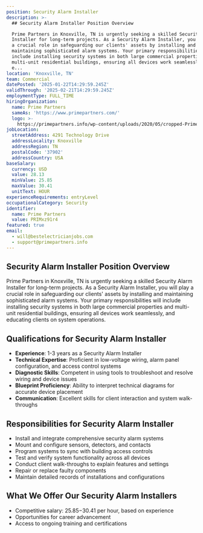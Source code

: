```yaml
---
position: Security Alarm Installer
description: >-
  ## Security Alarm Installer Position Overview

  Prime Partners in Knoxville, TN is urgently seeking a skilled Security Alarm
  Installer for long-term projects. As a Security Alarm Installer, you will play
  a crucial role in safeguarding our clients' assets by installing and
  maintaining sophisticated alarm systems. Your primary responsibilities will
  include installing security systems in both large commercial properties and
  multi-unit residential buildings, ensuring all devices work seamlessly, and
  e...
location: 'Knoxville, TN'
team: Commercial
datePosted: '2025-01-22T14:29:59.245Z'
validThrough: '2025-02-21T14:29:59.245Z'
employmentType: FULL_TIME
hiringOrganization:
  name: Prime Partners
  sameAs: 'https://www.primepartners.com/'
  logo: >-
    https://primepartners.info/wp-content/uploads/2020/05/cropped-Prime-Partners-Logo-NO-BG-1.png
jobLocation:
  streetAddress: 4291 Technology Drive
  addressLocality: Knoxville
  addressRegion: TN
  postalCode: '37902'
  addressCountry: USA
baseSalary:
  currency: USD
  value: 28.13
  minValue: 25.85
  maxValue: 30.41
  unitText: HOUR
experienceRequirements: entryLevel
occupationalCategory: Security
identifier:
  name: Prime Partners
  value: PRIMxz91r4
featured: true
email:
  - will@bestelectricianjobs.com
  - support@primepartners.info
---
```




## Security Alarm Installer Position Overview
Prime Partners in Knoxville, TN is urgently seeking a skilled Security Alarm Installer for long-term projects. As a Security Alarm Installer, you will play a crucial role in safeguarding our clients' assets by installing and maintaining sophisticated alarm systems. Your primary responsibilities will include installing security systems in both large commercial properties and multi-unit residential buildings, ensuring all devices work seamlessly, and educating clients on system operations.

## Qualifications for Security Alarm Installer
- **Experience**: 1-3 years as a Security Alarm Installer
- **Technical Expertise**: Proficient in low-voltage wiring, alarm panel configuration, and access control systems
- **Diagnostic Skills**: Competent in using tools to troubleshoot and resolve wiring and device issues
- **Blueprint Proficiency**: Ability to interpret technical diagrams for accurate device placement
- **Communication**: Excellent skills for client interaction and system walk-throughs

## Responsibilities for Security Alarm Installer
- Install and integrate comprehensive security alarm systems
- Mount and configure sensors, detectors, and contacts
- Program systems to sync with building access controls
- Test and verify system functionality across all devices
- Conduct client walk-throughs to explain features and settings
- Repair or replace faulty components
- Maintain detailed records of installations and configurations

## What We Offer Our Security Alarm Installers
- Competitive salary: $25.85-$30.41 per hour, based on experience
- Opportunities for career advancement
- Access to ongoing training and certifications